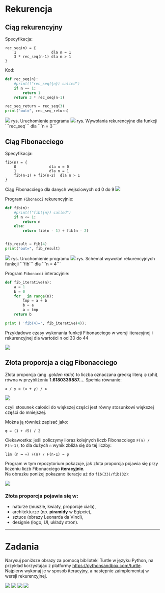 # Rekurencja

## Ciąg rekurencyjny

Specyfikacja:
```text
rec_seq(n) = {
    1                dla n = 1
    3 * rec_seq(n-1) dla n > 1
}
```

Kod:
```python
def rec_seq(n):
    #print(f"rec_seq({n}) called")
    if n == 1:
        return 1
    return 3 * rec_seq(n-1)

rec_seq_return = rec_seq(3)
print("out=", rec_seq_return)
```

<img src="console_seq.png" />
rys. Uruchomienie programu

<img src="rec_seq.png" />
rys. Wywołania rekurencyjne dla funkcji  ```rec_seq``` dla ```n = 3```

## Ciąg Fibonacciego

Specyfikacja:
```text
fib(n) = {
    0               dla n = 0
    1               dla n = 1
    fib(n-1) + fib(n-2)  dla n > 1
}
```

Ciąg Fibonacciego dla danych wejsciowych od 0 do 9
<img src="fib10.png" />

Program ```Fibonacci``` rekurencyjnie:
```python
def fib(n):
    #print(f"fib({n}) called")
    if n <= 1:
        return n
    else:
        return fib(n - 1) + fib(n - 2)


fib_result = fib(4)
print("out=", fib_result)
```

<img src="console_fib.png" />
rys. Uruchomienie programu


<img src="fib.png"  />
rys. Schemat wywołań rekurencyjnych funkcji ```fib``` dla ```n = 4```


Program ```Fibonacci``` interacyjnie:

```python
def fib_iterative(n):
    a = 1
    b = 0
    for _ in range(n):
        tmp = a + b
        b = a
        a = tmp
    return b

print ( 'fib(4)=', fib_iterative(4));
```

Przykładowe czasy wykonania funkcji Fibonacciego w wersji iteracyjnej i rekurencyjnej dla wartości n od 30 do 44

<img src="fib_comparative.png" />

## Złota proporcja a ciąg Fibonacciego

Złota proporcja (ang. *golden ratio*) to liczba oznaczana grecką literą φ (phi), równa w przybliżeniu **1.6180339887...**. Spełnia równanie:

```
x / y = (x + y) / x
```

<img src="golden_ratio_draw.png" />

czyli stosunek całości do większej części jest równy stosunkowi większej części do mniejszej.

Można ją również zapisać jako:

```
φ = (1 + √5) / 2
```

Ciekawostka: jeśli policzymy iloraz kolejnych liczb Fibonacciego `F(n) / F(n-1)`, to dla dużych `n` wynik zbliża się do tej liczby:

```
lim (n → ∞) F(n) / F(n-1) = φ
```

Program w tym repozytorium pokazuje, jak złota proporcja pojawia się przy liczeniu liczb Fibonacciego **iteracyjnie**.  
Na obrazku poniżej pokazano iteracje aż do `fib(33)/fib(32)`:

<img src="golden_ratio.png" />


### Złota proporcja pojawia się w:
- naturze (muszle, kwiaty, proporcje ciała),
- architekturze (np. **piramidy** w Egipcie),
- sztuce (obrazy Leonarda da Vinci),
- designie (logo, UI, układy stron).

---

# Zadania

Narysuj poniższe obrazy za pomocą biblioteki Turtle w języku Python, na przykład korzystając z platformy https://pythonsandbox.com/turtle. Najpierw wykonaj je w sposób iteracyjny, a następnie zaimplementuj w wersji rekurencyjnej.

<img src="task1.png" />
<img src="task2.png" />
<img src="task3.png" />
<img src="task4.png" />